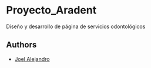 # Proyecto_Aradent

Diseño y desarrollo de página de servicios odontológicos 

## Authors

- [Joel Alejandro](https://www.github.com/JAHMEX19)



